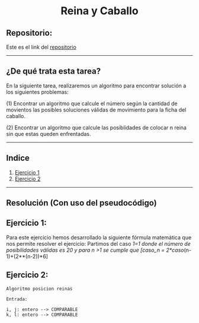 <h1 align="center"> Reina y Caballo</h1>

<h2>Repositorio:</h2>

Este es el link del [repositorio](https://github.com/albabernal03/ajedrez2)
***

<h2>¿De qué trata esta tarea?</h2>

En la siguiente tarea, realizaremos un algoritmo para encontrar solución a los siguientes problemas:

(1) Encontrar un algoritmo que calcule el número según la cantidad de movientos las posibles soluciones válidas de movimiento para la ficha del caballo.

(2) Encontrar un algoritmo que calcule las posiblidades de colocar n reina sin que estas queden enfrentadas.

***


<h2>Indice</h2>

1. [Ejercicio 1](#id1)
2. [Ejercicio 2](#id2)

***
<h2>Resolución (Con uso del pseudocódigo)</h2>

## Ejercicio 1:<a name="id1"></a>
Para este ejercicio hemos desarrollado la siguiente fórmula matemática que nos permite resolver el ejercicio: 
Partimos del caso _1=1 donde el número de posibilidades válidas es 20 y para n >1 se cumple que [caso_n = 2*caso_(n-1)+(2**(n-2))*6]


## Ejercicio 2:<a name="id2"></a>

```
Algoritmo posicion reinas

Entrada:

i, j: entero --> COMPARABLE
k, l: entero --> COMPARABLE

```
